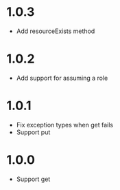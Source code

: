 # 1.0.3

* Add resourceExists method

# 1.0.2

* Add support for assuming a role

# 1.0.1

* Fix exception types when get fails
* Support put

# 1.0.0

* Support get
